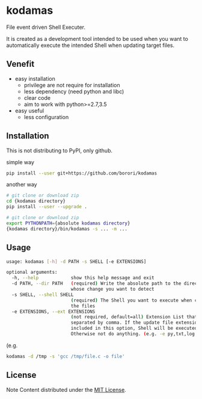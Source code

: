 # kodamas


File event driven Shell Executer.

It is created as a development tool intended to be used when you want to automatically execute the intended Shell when updating target files.

## Venefit
- easy installation 
  - privilege are not require for installation
  - less dependency (need python and libc)
  - clear code
  - aim to work with python>=2.7,3.5
- easy useful
  - less configuration


## Installation

This is not distributing to PyPI, only github.

simple way
```sh
pip install --user git+https://github.com/borori/kodamas
```
another way 
```sh
# git clone or download zip
cd {kodamas directory}
pip install --user --upgrade .
```
```sh
# git clone or download zip
export PYTHONPATH={absolute kodamas directory}
{kodamas directory}/bin/kodamas -s ... -m ...
```

## Usage
```sh
usage: kodamas [-h] -d PATH -s SHELL [-e EXTENSIONS]

optional arguments:
  -h, --help            show this help message and exit
  -d PATH, --dir PATH   (required) Write the absolute path to the directory
                        whose change you want to detect
  -s SHELL, --shell SHELL
                        (required) The Shell you want to execute when changing
                        the files
  -e EXTENSIONS, --ext EXTENSIONS
                        (not required, default=all) Extension List that
                        separated by comma. If the update file extension is
                        included in this option, Shell will be executed.
                        Otherwise not do anything. (e.g. -e py,txt,log
```
(e.g.
```sh
kodamas -d /tmp -s 'gcc /tmp/file.c -o file'
```

## License

Note Content distributed under the [MIT License](http://opensource.org/licenses/MIT).